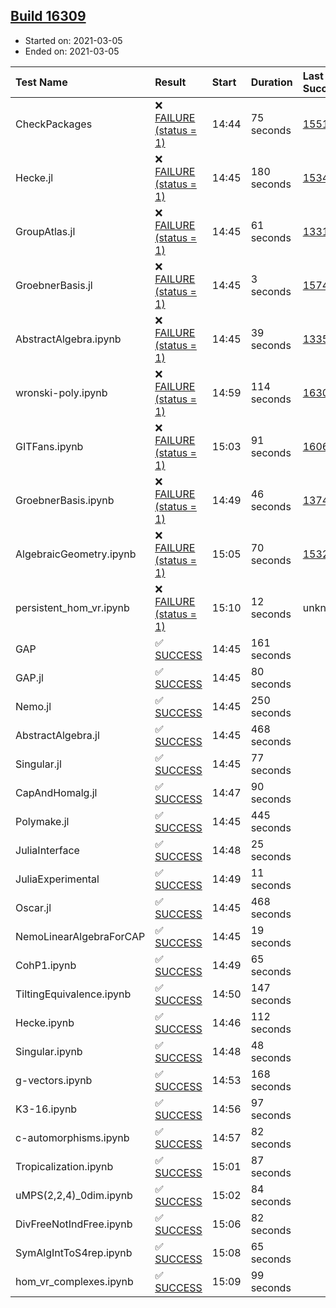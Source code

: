 ## [Build 16309](https://oscarci.mathematik.uni-kl.de/job/oscar/16309/)

* Started on: 2021-03-05
* Ended on: 2021-03-05

| Test Name    | Result | Start | Duration | Last Success | First Failure |
|:-------------|:-------|:------|:---------|:-------------|:--------------|
| CheckPackages | ❌ [FAILURE (status = 1)](https://oscarci.mathematik.uni-kl.de/job/oscar/16309/artifact/logs/build-16309/CheckPackages.log) | 14:44 | 75 seconds | [15514](https://oscarci.mathematik.uni-kl.de/job/oscar/15514/) | [15515](https://oscarci.mathematik.uni-kl.de/job/oscar/15515/) |
| Hecke.jl | ❌ [FAILURE (status = 1)](https://oscarci.mathematik.uni-kl.de/job/oscar/16309/artifact/logs/build-16309/Hecke.jl.log) | 14:45 | 180 seconds | [15344](https://oscarci.mathematik.uni-kl.de/job/oscar/15344/) | [15348](https://oscarci.mathematik.uni-kl.de/job/oscar/15348/) |
| GroupAtlas.jl | ❌ [FAILURE (status = 1)](https://oscarci.mathematik.uni-kl.de/job/oscar/16309/artifact/logs/build-16309/GroupAtlas.jl.log) | 14:45 | 61 seconds | [13311](https://oscarci.mathematik.uni-kl.de/job/oscar/13311/) | [13312](https://oscarci.mathematik.uni-kl.de/job/oscar/13312/) |
| GroebnerBasis.jl | ❌ [FAILURE (status = 1)](https://oscarci.mathematik.uni-kl.de/job/oscar/16309/artifact/logs/build-16309/GroebnerBasis.jl.log) | 14:45 | 3 seconds | [15745](https://oscarci.mathematik.uni-kl.de/job/oscar/15745/) | [15746](https://oscarci.mathematik.uni-kl.de/job/oscar/15746/) |
| AbstractAlgebra.ipynb | ❌ [FAILURE (status = 1)](https://oscarci.mathematik.uni-kl.de/job/oscar/16309/artifact/logs/build-16309/AbstractAlgebra.ipynb.log) | 14:45 | 39 seconds | [13355](https://oscarci.mathematik.uni-kl.de/job/oscar/13355/) | [13356](https://oscarci.mathematik.uni-kl.de/job/oscar/13356/) |
| wronski-poly.ipynb | ❌ [FAILURE (status = 1)](https://oscarci.mathematik.uni-kl.de/job/oscar/16309/artifact/logs/build-16309/wronski-poly.ipynb.log) | 14:59 | 114 seconds | [16308](https://oscarci.mathematik.uni-kl.de/job/oscar/16308/) | [16309](https://oscarci.mathematik.uni-kl.de/job/oscar/16309/) |
| GITFans.ipynb | ❌ [FAILURE (status = 1)](https://oscarci.mathematik.uni-kl.de/job/oscar/16309/artifact/logs/build-16309/GITFans.ipynb.log) | 15:03 | 91 seconds | [16068](https://oscarci.mathematik.uni-kl.de/job/oscar/16068/) | [16069](https://oscarci.mathematik.uni-kl.de/job/oscar/16069/) |
| GroebnerBasis.ipynb | ❌ [FAILURE (status = 1)](https://oscarci.mathematik.uni-kl.de/job/oscar/16309/artifact/logs/build-16309/GroebnerBasis.ipynb.log) | 14:49 | 46 seconds | [13748](https://oscarci.mathematik.uni-kl.de/job/oscar/13748/) | [13749](https://oscarci.mathematik.uni-kl.de/job/oscar/13749/) |
| AlgebraicGeometry.ipynb | ❌ [FAILURE (status = 1)](https://oscarci.mathematik.uni-kl.de/job/oscar/16309/artifact/logs/build-16309/AlgebraicGeometry.ipynb.log) | 15:05 | 70 seconds | [15322](https://oscarci.mathematik.uni-kl.de/job/oscar/15322/) | [15323](https://oscarci.mathematik.uni-kl.de/job/oscar/15323/) |
| persistent_hom_vr.ipynb | ❌ [FAILURE (status = 1)](https://oscarci.mathematik.uni-kl.de/job/oscar/16309/artifact/logs/build-16309/persistent_hom_vr.ipynb.log) | 15:10 | 12 seconds | unknown | unknown |
| GAP | ✅ [SUCCESS](https://oscarci.mathematik.uni-kl.de/job/oscar/16309/artifact/logs/build-16309/GAP.log) | 14:45 | 161 seconds |  |  |
| GAP.jl | ✅ [SUCCESS](https://oscarci.mathematik.uni-kl.de/job/oscar/16309/artifact/logs/build-16309/GAP.jl.log) | 14:45 | 80 seconds |  |  |
| Nemo.jl | ✅ [SUCCESS](https://oscarci.mathematik.uni-kl.de/job/oscar/16309/artifact/logs/build-16309/Nemo.jl.log) | 14:45 | 250 seconds |  |  |
| AbstractAlgebra.jl | ✅ [SUCCESS](https://oscarci.mathematik.uni-kl.de/job/oscar/16309/artifact/logs/build-16309/AbstractAlgebra.jl.log) | 14:45 | 468 seconds |  |  |
| Singular.jl | ✅ [SUCCESS](https://oscarci.mathematik.uni-kl.de/job/oscar/16309/artifact/logs/build-16309/Singular.jl.log) | 14:45 | 77 seconds |  |  |
| CapAndHomalg.jl | ✅ [SUCCESS](https://oscarci.mathematik.uni-kl.de/job/oscar/16309/artifact/logs/build-16309/CapAndHomalg.jl.log) | 14:47 | 90 seconds |  |  |
| Polymake.jl | ✅ [SUCCESS](https://oscarci.mathematik.uni-kl.de/job/oscar/16309/artifact/logs/build-16309/Polymake.jl.log) | 14:45 | 445 seconds |  |  |
| JuliaInterface | ✅ [SUCCESS](https://oscarci.mathematik.uni-kl.de/job/oscar/16309/artifact/logs/build-16309/JuliaInterface.log) | 14:48 | 25 seconds |  |  |
| JuliaExperimental | ✅ [SUCCESS](https://oscarci.mathematik.uni-kl.de/job/oscar/16309/artifact/logs/build-16309/JuliaExperimental.log) | 14:49 | 11 seconds |  |  |
| Oscar.jl | ✅ [SUCCESS](https://oscarci.mathematik.uni-kl.de/job/oscar/16309/artifact/logs/build-16309/Oscar.jl.log) | 14:45 | 468 seconds |  |  |
| NemoLinearAlgebraForCAP | ✅ [SUCCESS](https://oscarci.mathematik.uni-kl.de/job/oscar/16309/artifact/logs/build-16309/NemoLinearAlgebraForCAP.log) | 14:45 | 19 seconds |  |  |
| CohP1.ipynb | ✅ [SUCCESS](https://oscarci.mathematik.uni-kl.de/job/oscar/16309/artifact/logs/build-16309/CohP1.ipynb.log) | 14:49 | 65 seconds |  |  |
| TiltingEquivalence.ipynb | ✅ [SUCCESS](https://oscarci.mathematik.uni-kl.de/job/oscar/16309/artifact/logs/build-16309/TiltingEquivalence.ipynb.log) | 14:50 | 147 seconds |  |  |
| Hecke.ipynb | ✅ [SUCCESS](https://oscarci.mathematik.uni-kl.de/job/oscar/16309/artifact/logs/build-16309/Hecke.ipynb.log) | 14:46 | 112 seconds |  |  |
| Singular.ipynb | ✅ [SUCCESS](https://oscarci.mathematik.uni-kl.de/job/oscar/16309/artifact/logs/build-16309/Singular.ipynb.log) | 14:48 | 48 seconds |  |  |
| g-vectors.ipynb | ✅ [SUCCESS](https://oscarci.mathematik.uni-kl.de/job/oscar/16309/artifact/logs/build-16309/g-vectors.ipynb.log) | 14:53 | 168 seconds |  |  |
| K3-16.ipynb | ✅ [SUCCESS](https://oscarci.mathematik.uni-kl.de/job/oscar/16309/artifact/logs/build-16309/K3-16.ipynb.log) | 14:56 | 97 seconds |  |  |
| c-automorphisms.ipynb | ✅ [SUCCESS](https://oscarci.mathematik.uni-kl.de/job/oscar/16309/artifact/logs/build-16309/c-automorphisms.ipynb.log) | 14:57 | 82 seconds |  |  |
| Tropicalization.ipynb | ✅ [SUCCESS](https://oscarci.mathematik.uni-kl.de/job/oscar/16309/artifact/logs/build-16309/Tropicalization.ipynb.log) | 15:01 | 87 seconds |  |  |
| uMPS(2,2,4)_0dim.ipynb | ✅ [SUCCESS](https://oscarci.mathematik.uni-kl.de/job/oscar/16309/artifact/logs/build-16309/uMPS-2-2-4-_0dim.ipynb.log) | 15:02 | 84 seconds |  |  |
| DivFreeNotIndFree.ipynb | ✅ [SUCCESS](https://oscarci.mathematik.uni-kl.de/job/oscar/16309/artifact/logs/build-16309/DivFreeNotIndFree.ipynb.log) | 15:06 | 82 seconds |  |  |
| SymAlgIntToS4rep.ipynb | ✅ [SUCCESS](https://oscarci.mathematik.uni-kl.de/job/oscar/16309/artifact/logs/build-16309/SymAlgIntToS4rep.ipynb.log) | 15:08 | 65 seconds |  |  |
| hom_vr_complexes.ipynb | ✅ [SUCCESS](https://oscarci.mathematik.uni-kl.de/job/oscar/16309/artifact/logs/build-16309/hom_vr_complexes.ipynb.log) | 15:09 | 99 seconds |  |  |

